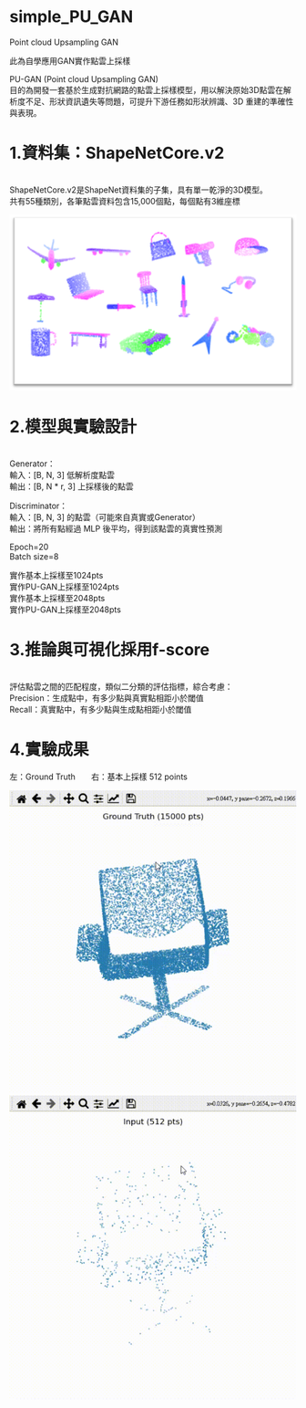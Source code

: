 # simple_PU_GAN
Point cloud Upsampling GAN

此為自學應用GAN實作點雲上採樣

PU-GAN (Point cloud Upsampling GAN)
<br>
目的為開發一套基於生成對抗網路的點雲上採樣模型，用以解決原始3D點雲在解析度不足、形狀資訊遺失等問題，可提升下游任務如形狀辨識、3D 重建的準確性與表現。
<br>

<h1>1.資料集：ShapeNetCore.v2</h1>
<br>
ShapeNetCore.v2是ShapeNet資料集的子集，具有單一乾淨的3D模型。
<br>
共有55種類別，各筆點雲資料包含15,000個點，每個點有3維座標
<br>

![image](https://github.com/YanWu6213/simple_PU_GAN/blob/main/imgs/1.png)


<h1>2.模型與實驗設計</h1>
  <br>
Generator：<br>
輸入：[B, N, 3] 低解析度點雲 <br>
輸出：[B, N * r, 3] 上採樣後的點雲<br>

Discriminator：<br>
輸入：[B, N, 3] 的點雲（可能來自真實或Generator） <br>
輸出：將所有點經過 MLP 後平均，得到該點雲的真實性預測<br>

Epoch=20<br>
Batch size=8<br>

實作基本上採樣至1024pts<br>
實作PU-GAN上採樣至1024pts<br>
實作基本上採樣至2048pts<br>
實作PU-GAN上採樣至2048pts<br>

<h1>3.推論與可視化採用f-score </h1><br>
評估點雲之間的匹配程度，類似二分類的評估指標，綜合考慮： <br>
Precision：生成點中，有多少點與真實點相距小於閾值 <br>
Recall：真實點中，有多少點與生成點相距小於閾值 <br>

<h1>4.實驗成果</h1>
左：Ground Truth　　右：基本上採樣 512 points <br>

![image](https://github.com/YanWu6213/simple_PU_GAN/blob/main/imgs/GT.gif)![image](https://github.com/YanWu6213/simple_PU_GAN/blob/main/imgs/512.gif)








